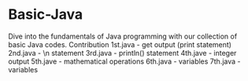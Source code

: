 # Basic-Java
Dive into the fundamentals of Java programming with our collection of basic Java codes.
  Contribution 
    1st.java        -  get output (print statement)
    2nd.java        -  \n statement
    3rd.java        -  println() statement
    4th.jave        -  integer output
    5th.jave        -  mathematical operations
    6th.java        -  variables
    7th.java        -  variables
